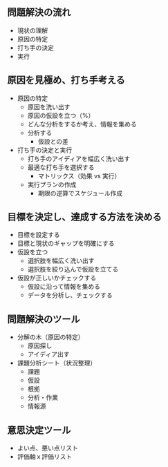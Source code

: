 ## 問題解決の流れ
* 現状の理解
* 原因の特定
* 打ち手の決定
* 実行

## 原因を見極め、打ち手考える
* 原因の特定
  * 原因を洗い出す
  * 原因の仮設を立つ（%）
  * どんな分析をするか考え、情報を集める
  * 分析する
    * 仮設との差
* 打ち手の決定と実行
  * 打ち手のアイディアを幅広く洗い出す
  * 最適な打ち手を選択する
    * マトリックス（効果 vs 実行）
  * 実行プランの作成
    * 期限の逆算でスケジュール作成

## 目標を決定し、達成する方法を決める
* 目標を設定する
* 目標と現状のギャップを明確にする
* 仮設を立つ
  * 選択肢を幅広く洗い出す
  * 選択肢を絞り込んで仮設を立てる
* 仮設が正しいかチェックする
  * 仮設に沿って情報を集める
  * データを分析し、チェックする

## 問題解決のツール
* 分解の木（原因の特定）
  * 原因探し
  * アイディア出す
* 課題分析シート（状況整理）
  * 課題
  * 仮設
  * 根拠
  * 分析・作業
  * 情報源
  
## 意思決定ツール
* よい点、悪い点リスト
* 評価軸ｘ評価リスト
